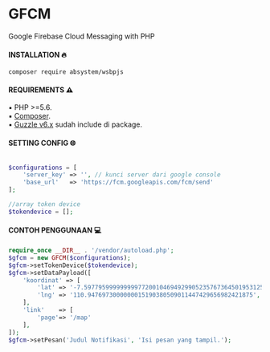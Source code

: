 # GFCM

Google Firebase Cloud Messaging with PHP

#### INSTALLATION :fire:

`composer require absystem/wsbpjs`

#### REQUIREMENTS :warning: 

:black_small_square: PHP >=5.6.
<br/>
:black_small_square: <a href="https://getcomposer.org/">Composer</a>.
<br/>
:black_small_square: <a href="https://github.com/guzzle/guzzle">Guzzle v6.x</a> sudah include di package.

#### SETTING CONFIG :globe_with_meridians:

```php

$configurations = [
	'server_key' => '', // kunci server dari google console
	'base_url'   => 'https://fcm.googleapis.com/fcm/send'
];

//array token device
$tokendevice = [];
```

#### CONTOH PENGGUNAAN :computer:
```php
require_once __DIR__ . '/vendor/autoload.php';
$gfcm = new GFCM($configurations);
$gfcm->setTokenDevice($tokendevice);
$gfcm->setDataPayload([
	'koordinat' => [
		'lat' => '-7.59779599999999977200104694929905235767364501953125',
		'lng' => '110.9476973000000015190380509011447429656982421875',
	],
	'link'    => [
		'page'=> '/map'
	],
]);
$gfcm->setPesan('Judul Notifikasi', 'Isi pesan yang tampil.');

```